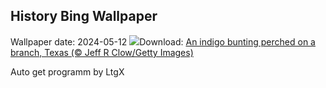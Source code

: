 ## History Bing Wallpaper
Wallpaper date: 2024-05-12
![](https://www.bing.com/th?id=OHR.TexasIndigoBunting_EN-CA7787624714_UHD.jpg&w=1000)Download: [An indigo bunting perched on a branch, Texas (© Jeff R Clow/Getty Images)](https://www.bing.com/th?id=OHR.TexasIndigoBunting_EN-CA7787624714_UHD.jpg)

Auto get programm by LtgX
